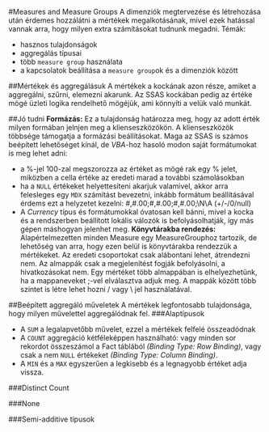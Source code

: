 #Measures and Measure Groups
A dimenziók megtervezése és létrehozása után érdemes hozzálátni a mértékek megalkotásának, mivel ezek hatással vannak arra, hogy milyen extra számításokat tudnunk megadni. 
Témák: 
 - hasznos tulajdonságok
 - aggregálás típusai
 - több `measure group` használata
 - a kapcsolatok beállítása a `measure group`ok és a dimenziók között

##Mértékek és aggregálásuk
A mértékek a kockának azon része, amiket a aggregálni, szűrni, elemezni akarunk. Az SSAS kockában pedig az értéke mögé üzleti logika rendelhető mögéjük, ami könnyíti a velük való munkát. 

##Jó tudni
**Formázás:** Ez a tulajdonság határozza meg, hogy az adott érték milyen formában jelnjen meg a klienseszközökön. A klienseszközök többsége támogatja a formázási beállításokat. 
Maga az SSAS is számos beépített lehetőséget kínál, de *VBA*-hoz hasoló modon saját formátumokat is meg lehet adni: 
 * a %-jel 100-zal megszorozza az értéket as mögé rak egy % jelet, miközben a cella értéke az eredeti marad a további számolásokban
 * ha a `NULL` értékeket helyettesíteni akarjuk valamivel, akkor arra felesleges egy `MDX` számítást bevezetni, inkább formátum beállításával érdems ezt a helyzetet kezelni: #,#.00;#,#.00;#,#.00;\N\A (+/-/0/null)
 * A *Currency* típus és formátumokkal óvatosan kell bánni, mivel a kocka és a rendszerben beállított lokális válozók is befolyásolhatják, így más gépen máshogyan jelenhet meg.
 **Könyvtárakba rendezés:** Alapértelmezetten minden Measure egy MeasureGrouphoz tartozik, de lehetőség van arra, hogy ezen belül is könyvtárakba rendezzük a mértékeket. Az eredeti csoportokat csak alábontani lehet, átrendezni nem. Az almappák csak a megjelenítést fogják befolyásolni, a hivatkozásokat nem. Egy mértéket több almappában is elhelyezhetünk, ha a mappaneveket ;-vel elválasztva adjuk meg. A mappák között több szintet is létre lehet hozni / vagy \ jel használatával. 

##Beépített aggregáló műveletek
A mértékek legfontosabb tulajdonsága, hogy milyen művelettel aggregálódnak fel. 
###Alaptípusok
 * A `SUM` a legalapvetőbb művelet, ezzel a mértékek felfelé összeadódnak
 * A `COUNT` aggregáció kétféleképpen használható: vagy minden sor rekordot összeszámol a Fact táblából *(Binding Type: Row Binding)*, vagy csak a nem `NULL` értékeket *(Binding Type: Column Binding)*.
 * A `MIN` és a `MAX` egyszerűen a legkisebb és a legnagyobb értéket adja vissza.

###Distinct Count

###None

###Semi-additive típusok

